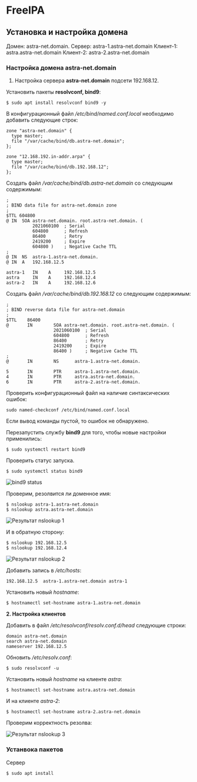 # FreeIPA

## Установка и настройка домена

Домен: astra-net.domain.
Сервер: astra-1.astra-net.domain
Клиент-1: astra.astra-net.domain
Клиент-2: astra-2.astra-net.domain

### Настройка домена astra-net.domain

1. Настройка сервера **astra-net.domain** подсети 192.168.12.

  Установить пакеты **resolvconf, bind9**:

  ```
  $ sudo apt install resolvconf bind9 -y
  ```

  В конфигурационный файл */etc/bind/named.conf.local* необходимо добавить следующие строк:
  
  ```
  zone "astra-net.domain" {
    type master;
    file "/var/cache/bind/db.astra-net.domain";
  };
  
  zone "12.168.192.in-addr.arpa" {
    type master;
    file "/var/cache/bind/db.192.168.12";
  };
  ```
  
  Создать файл */var/cache/bind/db.astra-net.domain* со следующим содержимым:
  
  ```
  ;
  ; BIND data file for astra-net.domain zone
  ;
  $TTL 604800
  @ IN  SOA astra-net.domain. root.astra-net.domain. (
            2021060100  ; Serial
            604800      ; Refresh
            86400       ; Retry
            2419200     ; Expire
            604800 )    ; Negative Cache TTL
  ;
  @ IN  NS  astra-1.astra-net.domain.
  @ IN  A   192.168.12.5
  
  astra-1   IN    A     192.168.12.5
  astra     IN    A     192.168.12.4
  astra-2   IN    A     192.168.12.6
  ```
  
  Создать файл */var/cache/bind/db.192.168.12* со следующим содержимым:
  
  ```
  ;
  ; BIND reverse data file for astra-net.domain
  ;
  $TTL    86400
  @       IN        SOA astra-net.domain. root.astra-net.domain. (
                    2021060100  ; Serial
                    604800      ; Refresh
                    86400       ; Retry
                    2419200     ; Expire
                    86400 )     ; Negative Cache TTL
  ;
  @       IN        NS      astra-1.astra-net.domain.
  
  5       IN        PTR     astra-1.astra-net.domain.
  4       IN        PTR     astra.astra-net.domain.
  6       IN        PTR     astra-2.astra-net.domain.
  ```
  
  Проверить конфигурационный файл на наличие синтаксических ошибок:
  
  ```
  sudo named-checkconf /etc/bind/named.conf.local
  ```
  
  Если вывод команды пустой, то ошибок не обнаружено.
  
  
  Перезапустить службу **bind9** для того, чтобы новые настройки применились:
  
  ```
  $ sudo systemctl restart bind9
  ```
  
  Проверить статус запуска.
  
  ```
  $ sudo systemctl status bind9
  ```
  
  ![bind9 status](https://user-images.githubusercontent.com/40645030/120453228-8560e880-c39b-11eb-8a90-5f3ef5f3b067.png)

  
  Проверим, резолвится ли доменное имя:
  
  ```
  $ nslookup astra-1.astra-net.domain
  $ nslookup astra.astra-net.domain
  ```
  
  ![Результат nslookup 1](https://user-images.githubusercontent.com/40645030/120453948-22238600-c39c-11eb-9a13-1dd4753b0848.png)
  
  И в обратную сторону:
  
  ```
  $ nslookup 192.168.12.5
  $ nslookup 192.168.12.4
  ```
  
  ![Результат nslookup 2](https://user-images.githubusercontent.com/40645030/120453978-28b1fd80-c39c-11eb-9b2b-7fcb6c92906a.png)
  
  Добавить запись в */etc/hosts*:
  
  ```
  192.168.12.5  astra-1.astra-net.domain astra-1
  ```
  
  Установить новый *hostname*:
  
  ```
  $ hostnamectl set-hostname astra-1.astra-net.domain
  ```

**2. Настройка клиентов**
  
  Добавить в файл */etc/resolvconf/resolv.conf.d/head* следующие строки:
  
  ```
  domain astra-net.domain
  search astra-net.domain
  nameserver 192.168.12.5
  ```
  
  Обновить */etc/resolv.conf*:
  
  ```
  $ sudo resolvconf -u
  ```
  
  Установить новый *hostname* на клиенте *astra*:
  
  ```
  $ hostnamectl set-hostname astra.astra-net.domain
  ```
  
  И на клиенте *astra-2*:
  
  ```
  $ hostnamectl set-hostname astra-2.astra-net.domain
  ```
  
  Проверим корректность резолва:
  
  ![Результат nslookup 3](https://user-images.githubusercontent.com/40645030/120457276-fd7cdd80-c39e-11eb-9c48-f54a91aed70a.png)

  

### Устанвока пакетов

Сервер

```
$ sudo apt install 
```
